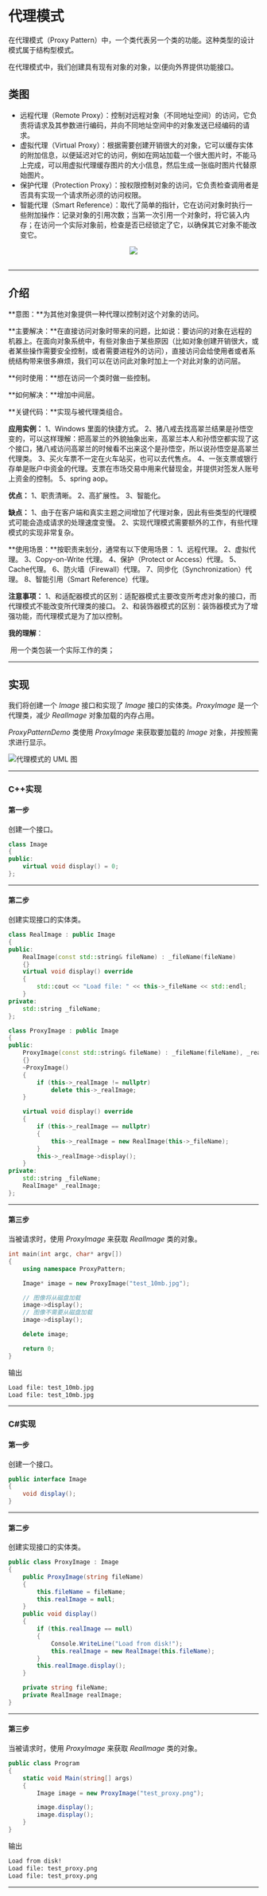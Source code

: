 # 代理模式

在代理模式（Proxy Pattern）中，一个类代表另一个类的功能。这种类型的设计模式属于结构型模式。

在代理模式中，我们创建具有现有对象的对象，以便向外界提供功能接口。



## 类图

- 远程代理（Remote Proxy）：控制对远程对象（不同地址空间）的访问，它负责将请求及其参数进行编码，并向不同地址空间中的对象发送已经编码的请求。
- 虚拟代理（Virtual Proxy）：根据需要创建开销很大的对象，它可以缓存实体的附加信息，以便延迟对它的访问，例如在网站加载一个很大图片时，不能马上完成，可以用虚拟代理缓存图片的大小信息，然后生成一张临时图片代替原始图片。
- 保护代理（Protection Proxy）：按权限控制对象的访问，它负责检查调用者是否具有实现一个请求所必须的访问权限。
- 智能代理（Smart Reference）：取代了简单的指针，它在访问对象时执行一些附加操作：记录对象的引用次数；当第一次引用一个对象时，将它装入内存；在访问一个实际对象前，检查是否已经锁定了它，以确保其它对象不能改变它。

<div align="center"> <img src="https://cs-notes-1256109796.cos.ap-guangzhou.myqcloud.com/9b679ff5-94c6-48a7-b9b7-2ea868e828ed.png"/> </div><br>

---



## 介绍

**意图：**为其他对象提供一种代理以控制对这个对象的访问。

**主要解决：**在直接访问对象时带来的问题，比如说：要访问的对象在远程的机器上。在面向对象系统中，有些对象由于某些原因（比如对象创建开销很大，或者某些操作需要安全控制，或者需要进程外的访问），直接访问会给使用者或者系统结构带来很多麻烦，我们可以在访问此对象时加上一个对此对象的访问层。

**何时使用：**想在访问一个类时做一些控制。

**如何解决：**增加中间层。

**关键代码：**实现与被代理类组合。

**应用实例：** 1、Windows 里面的快捷方式。 2、猪八戒去找高翠兰结果是孙悟空变的，可以这样理解：把高翠兰的外貌抽象出来，高翠兰本人和孙悟空都实现了这个接口，猪八戒访问高翠兰的时候看不出来这个是孙悟空，所以说孙悟空是高翠兰代理类。 3、买火车票不一定在火车站买，也可以去代售点。 4、一张支票或银行存单是账户中资金的代理。支票在市场交易中用来代替现金，并提供对签发人账号上资金的控制。 5、spring aop。

**优点：** 1、职责清晰。 2、高扩展性。 3、智能化。

**缺点：** 1、由于在客户端和真实主题之间增加了代理对象，因此有些类型的代理模式可能会造成请求的处理速度变慢。 2、实现代理模式需要额外的工作，有些代理模式的实现非常复杂。

**使用场景：**按职责来划分，通常有以下使用场景： 1、远程代理。 2、虚拟代理。 3、Copy-on-Write 代理。 4、保护（Protect or Access）代理。 5、Cache代理。 6、防火墙（Firewall）代理。 7、同步化（Synchronization）代理。 8、智能引用（Smart Reference）代理。

**注意事项：** 1、和适配器模式的区别：适配器模式主要改变所考虑对象的接口，而代理模式不能改变所代理类的接口。 2、和装饰器模式的区别：装饰器模式为了增强功能，而代理模式是为了加以控制。

**我的理解**：

​	用一个类包装一个实际工作的类；

----



## 实现

我们将创建一个 *Image* 接口和实现了 *Image* 接口的实体类。*ProxyImage* 是一个代理类，减少 *RealImage* 对象加载的内存占用。

*ProxyPatternDemo* 类使用 *ProxyImage* 来获取要加载的 *Image* 对象，并按照需求进行显示。

![代理模式的 UML 图](https://www.runoob.com/wp-content/uploads/2014/08/20211025-proxy.svg)

---



### C++实现

#### 第一步

创建一个接口。

````c++
class Image
{
public:
    virtual void display() = 0;
};
````

---

#### 第二步

创建实现接口的实体类。

````c++
class RealImage : public Image
{
public:
    RealImage(const std::string& fileName) : _fileName(fileName)
    {}
    virtual void display() override
    {
        std::cout << "Load file: " << this->_fileName << std::endl;
    }
private:    
    std::string _fileName;    
};

class ProxyImage : public Image
{
public:
    ProxyImage(const std::string& fileName) : _fileName(fileName), _realImage(nullptr)
    {}
    ~ProxyImage()
    {
        if (this->_realImage != nullptr)
            delete this->_realImage;
    }

    virtual void display() override
    {
        if (this->_realImage == nullptr)
        {
            this->_realImage = new RealImage(this->_fileName);
        }
        this->_realImage->display();
    }
private:
    std::string _fileName;
    RealImage* _realImage;
};
````

----

#### 第三步

当被请求时，使用 *ProxyImage* 来获取 *RealImage* 类的对象。

````c++
int main(int argc, char* argv[])
{
    using namespace ProxyPattern;

    Image* image = new ProxyImage("test_10mb.jpg");

    // 图像将从磁盘加载
    image->display(); 
    // 图像不需要从磁盘加载
    image->display();

    delete image;

    return 0;  
}
````

输出

````bash
Load file: test_10mb.jpg
Load file: test_10mb.jpg
````

----



### C#实现

#### 第一步

创建一个接口。

````c#
public interface Image
{
    void display();
}
````

---

#### 第二步

创建实现接口的实体类。

````c#
public class ProxyImage : Image
{
    public ProxyImage(string fileName) 
    {
        this.fileName = fileName;
        this.realImage = null;
    }
    public void display()
    {
        if (this.realImage == null)
        {
            Console.WriteLine("Load from disk!");
            this.realImage = new RealImage(this.fileName);
        }
        this.realImage.display();
    }

    private string fileName;
    private RealImage realImage;
}
````

----

#### 第三步

当被请求时，使用 *ProxyImage* 来获取 *RealImage* 类的对象。

````c#
public class Program
{
    static void Main(string[] args)
    {
        Image image = new ProxyImage("test_proxy.png");

        image.display();
        image.display();
    }
}
````

输出

````bash
Load from disk!
Load file: test_proxy.png
Load file: test_proxy.png
````

----

